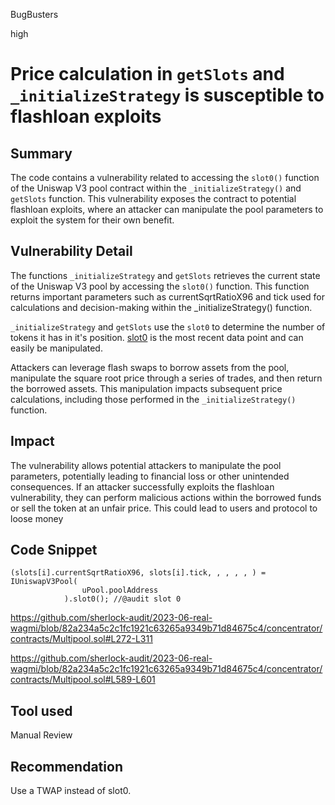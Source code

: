 BugBusters

high

# Price calculation in `getSlots` and `_initializeStrategy` is susceptible to flashloan exploits

## Summary
The code contains a vulnerability related to accessing the `slot0()` function of the Uniswap V3 pool contract within the `_initializeStrategy()` and `getSlots` function. This vulnerability exposes the contract to potential flashloan exploits, where an attacker can manipulate the pool parameters to exploit the system for their own benefit.

## Vulnerability Detail
The functions `_initializeStrategy` and `getSlots` retrieves the current state of the Uniswap V3 pool by accessing the `slot0()` function. This function returns important parameters such as currentSqrtRatioX96 and tick used for calculations and decision-making within the _initializeStrategy() function. 

`_initializeStrategy` and `getSlots` use the `slot0` to determine the number of tokens it has in it's position. [slot0](https://docs.uniswap.org/contracts/v3/reference/core/interfaces/pool/IUniswapV3PoolState#slot0) is the most recent data point and can easily be manipulated.

Attackers can leverage flash swaps to borrow assets from the pool, manipulate the square root price through a series of trades, and then return the borrowed assets. This manipulation impacts subsequent price calculations, including those performed in the `_initializeStrategy()` function.

## Impact
The vulnerability allows potential attackers to manipulate the pool parameters, potentially leading to financial loss or other unintended consequences. If an attacker successfully exploits the flashloan vulnerability, they can perform malicious actions within the borrowed funds or sell the token at an unfair price. This could lead to users and protocol to loose money

## Code Snippet
```solidity
(slots[i].currentSqrtRatioX96, slots[i].tick, , , , , ) = IUniswapV3Pool(
                uPool.poolAddress
            ).slot0(); //@audit slot 0
```
https://github.com/sherlock-audit/2023-06-real-wagmi/blob/82a234a5c2c1fc1921c63265a9349b71d84675c4/concentrator/contracts/Multipool.sol#L272-L311

https://github.com/sherlock-audit/2023-06-real-wagmi/blob/82a234a5c2c1fc1921c63265a9349b71d84675c4/concentrator/contracts/Multipool.sol#L589-L601

## Tool used

Manual Review

## Recommendation
Use a TWAP instead of slot0.